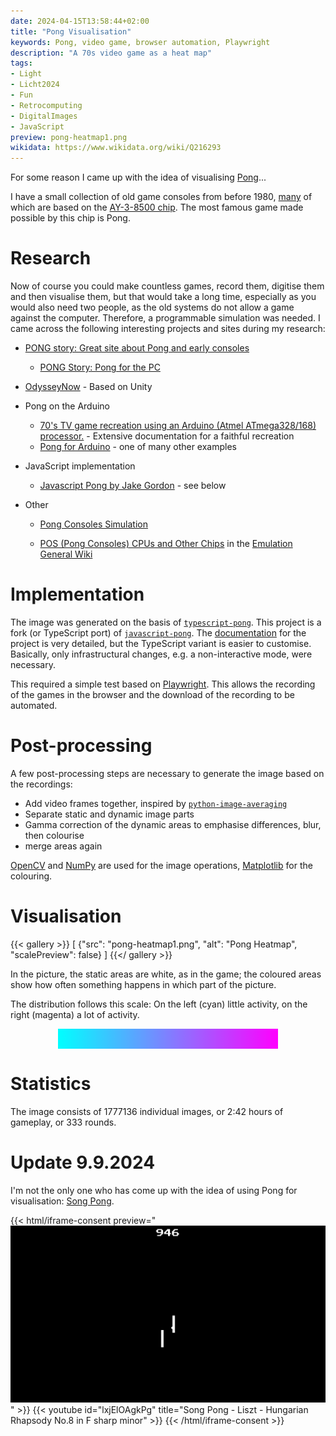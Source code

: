 ```yaml
---
date: 2024-04-15T13:58:44+02:00
title: "Pong Visualisation"
keywords: Pong, video game, browser automation, Playwright
description: "A 70s video game as a heat map"
tags:
- Light
- Licht2024
- Fun
- Retrocomputing
- DigitalImages
- JavaScript
preview: pong-heatmap1.png
wikidata: https://www.wikidata.org/wiki/Q216293
---
```


For some reason I came up with the idea of visualising [Pong](https://de.wikipedia.org/wiki/Pong)...
<!--more-->

I have a small collection of old game consoles from before 1980, [many](https://en.wikipedia.org/wiki/List_of_first_generation_home_video_game_consoles) of which are based on the [AY-3-8500 chip](https://en.wikipedia.org/wiki/AY-3-8500). The most famous game made possible by this chip is Pong.

# Research

Now of course you could make countless games, record them, digitise them and then visualise them, but that would take a long time, especially as you would also need two people, as the old systems do not allow a game against the computer. Therefore, a programmable simulation was needed. I came across the following interesting projects and sites during my research:

* [PONG story: Great site about Pong and early consoles](https://www.pong-story.com/)
    * [PONG Story: Pong for the PC](https://www.pong-story.com/pcpong.htm)

* [OdysseyNow](https://pathealy.itch.io/odyssey-now-hal) - Based on Unity

* Pong on the Arduino
    * [70's TV game recreation using an Arduino (Atmel ATmega328/168) processor.](http://searle.x10host.com/AVRPong/index.html) - Extensive documentation for a faithful recreation
    * [Pong for Arduino](https://wolles-elektronikkiste.de/en/pong-for-arduino-computer-table-tennis) - one of many other examples

* JavaScript implementation
    * [Javascript Pong by Jake Gordon](https://codeincomplete.com/games/pong/) - see below

* Other
    * [Pong Consoles Simulation](https://github.com/ThomasVisvader/Pong)

    * [POS (Pong Consoles) CPUs and Other Chips](https://emulation.gametechwiki.com/index.php/POS_(Pong_Consoles)_CPUs_and_Other_Chips) in the [Emulation General Wiki](https://emulation.gametechwiki.com/index.php/Main_Page)

# Implementation

The image was generated on the basis of [`typescript-pong`](https://github.com/adam-s/typescript-pong). This project is a fork (or TypeScript port) of [`javascript-pong`](https://github.com/jakesgordon/javascript-pong). The [documentation](https://codeincomplete.com/articles/javascript-pong/) for the project is very detailed, but the TypeScript variant is easier to customise. Basically, only infrastructural changes, e.g. a non-interactive mode, were necessary.

This required a simple test based on [Playwright](https://playwright.dev/). This allows the recording of the games in the browser and the download of the recording to be automated.

# Post-processing

A few post-processing steps are necessary to generate the image based on the recordings:
* Add video frames together, inspired by [`python-image-averaging`](https://github.com/mexitek/python-image-averaging)
* Separate static and dynamic image parts
* Gamma correction of the dynamic areas to emphasise differences, blur, then colourise
* merge areas again

[OpenCV](https://opencv.org/) and [NumPy](https://numpy.org/) are used for the image operations, [Matplotlib](https://matplotlib.org/) for the colouring.

# Visualisation

{{< gallery >}}
[
  {"src": "pong-heatmap1.png", "alt": "Pong Heatmap", "scalePreview": false}
]
{{</ gallery >}}

In the picture, the static areas are white, as in the game; the coloured areas show how often something happens in which part of the picture.

The distribution follows this scale: On the left (cyan) little activity, on the right (magenta) a lot of activity.

<div style="content: ' '; display: block; width: 70%; height: 2rem; margin: auto; background: linear-gradient(90deg, rgba(0, 255, 255, 1) 0%, rgba(255, 0, 255, 1) 100%);"></div>

# Statistics

The image consists of 1777136 individual images, or 2:42 hours of gameplay, or 333 rounds.

# Update 9.9.2024

I'm not the only one who has come up with the idea of using Pong for visualisation: [Song Pong](https://victortao.substack.com/p/song-pong).

{{< html/iframe-consent  preview="<img class='video-preview' src='./song-pong-preview.jpg' alt='Preview'>" >}}
    {{< youtube id="lxjElOAgkPg" title="Song Pong - Liszt - Hungarian Rhapsody No.8 in F sharp minor" >}}
{{< /html/iframe-consent >}}

